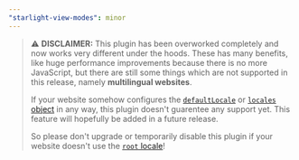 ```yaml
---
"starlight-view-modes": minor
---
```


> ⚠️ **DISCLAIMER:** This plugin has been overworked completely and now works very different under the hoods. These has many benefits, like huge performance improvements because there is no more JavaScript, but there are still some things which are not supported in this release, namely **multilingual websites**. 
> 
> If your website somehow configures the [`defaultLocale`](https://starlight.astro.build/reference/configuration/#defaultlocale) or [`locales` object](https://starlight.astro.build/reference/configuration/#locales) in any way, this plugin doesn't guarentee any support yet. This feature will hopefully be added in a future release.
> 
> So please don't upgrade or temporarily disable this plugin if your website doesn't use the [`root` locale](https://starlight.astro.build/reference/configuration/#root-locale)!
